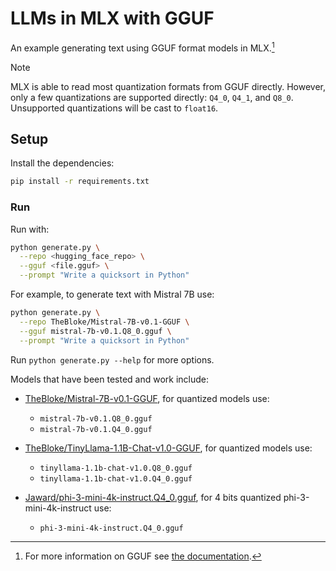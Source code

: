 # LLMs in MLX with GGUF

An example generating text using GGUF format models in MLX.[^1]

> [!NOTE]
> MLX is able to read most quantization formats from GGUF directly. However,
> only a few quantizations are supported directly: `Q4_0`, `Q4_1`, and `Q8_0`.
> Unsupported quantizations will be cast to `float16`.

## Setup

Install the dependencies:

```bash
pip install -r requirements.txt
```

### Run

Run with:

```bash
python generate.py \
  --repo <hugging_face_repo> \
  --gguf <file.gguf> \
  --prompt "Write a quicksort in Python"
```

For example, to generate text with Mistral 7B use:

```bash
python generate.py \
  --repo TheBloke/Mistral-7B-v0.1-GGUF \
  --gguf mistral-7b-v0.1.Q8_0.gguf \
  --prompt "Write a quicksort in Python"
```

Run `python generate.py --help` for more options.

Models that have been tested and work include:

- [TheBloke/Mistral-7B-v0.1-GGUF](https://huggingface.co/TheBloke/Mistral-7B-v0.1-GGUF),
  for quantized models use:
  - `mistral-7b-v0.1.Q8_0.gguf`
  - `mistral-7b-v0.1.Q4_0.gguf`

- [TheBloke/TinyLlama-1.1B-Chat-v1.0-GGUF](https://huggingface.co/TheBloke/TinyLlama-1.1B-Chat-v1.0-GGUF),
  for quantized models use:
  - `tinyllama-1.1b-chat-v1.0.Q8_0.gguf`
  - `tinyllama-1.1b-chat-v1.0.Q4_0.gguf`

- [Jaward/phi-3-mini-4k-instruct.Q4_0.gguf](https://huggingface.co/Jaward/phi-3-mini-4k-instruct.Q4_0.gguf),
  for 4 bits quantized phi-3-mini-4k-instruct use:
  - `phi-3-mini-4k-instruct.Q4_0.gguf` 

[^1]: For more information on GGUF see [the documentation](https://github.com/ggerganov/ggml/blob/master/docs/gguf.md).
